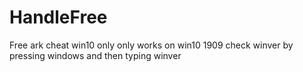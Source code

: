 # HandleFree
Free ark cheat win10 only 
only works on win10 1909 
check winver by pressing windows and then typing winver 
